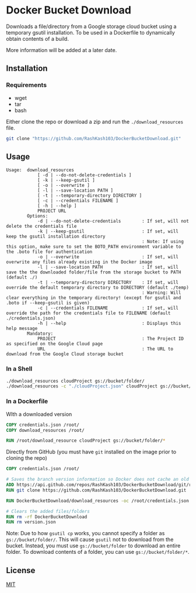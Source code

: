 # Docker Bucket Download

Downloads a file/directory from a Google storage cloud bucket using a temporary gsutil installation. To be used in a Dockerfile to dynamically obtain contents of a build.

More information will be added at a later date.

## Installation

### Requirements
- wget
- tar
- bash

Either clone the repo or download a zip and run the `./download_resources` file.


```bash
git clone "https://github.com/RashKash103/DockerBucketDownload.git"
`````

## Usage

```text
Usage:  download_resources
            [ -d | --do-not-delete-credentials ]
            [ -k | --keep-gsutil ]
            [ -o | --overwrite ]
            [ -l | --save-location PATH ]
            [ -t | --temporary-directory DIRECTORY ]
            [ -c | --credentials FILENAME ]
            [ -h | --help ]
            PROJECT URL
        Options:
            -d | --do-not-delete-credentials        : If set, will not delete the credentials file
            -k | --keep-gsutil                      : If set, will keep the gsutil installation directory
                                                    : Note: If using this option, make sure to set the BOTO_PATH environment variable to the .boto file for authentication
            -o | --overwrite                        : If set, will overwrite any files already existing in the Docker image
            -l | --save-location PATH               : If set, will save the the downloaded folder/file from the storage bucket to PATH (default ./)
            -t | --temporary-directory DIRECTORY    : If set, will override the default temporary directory to DIRECTORY (default ./temp)
                                                    : Warning: Will clear everything in the temporary directory! (except for gsutil and .boto if --keep-gsutil is given)
            -c | --credentials FILENAME             : If set, will override the path for the credentials file to FILENAME (default ./credentials.json)
            -h | --help                             : Displays this help message
        Mandatory:
            PROJECT                                 : The Project ID as specified on the Google Cloud page
            URL                                     : The URL to download from the Google Cloud storage bucket
```

### In a Shell

```bash
./download_resources cloudProject gs://bucket/folder/
./download_resources -c "./cloudProject.json" cloudProject gs://bucket/folder/image.png
`````

### In a Dockerfile

WIth a downloaded version

```Dockerfile
COPY credentials.json /root/
COPY download_resources /root/

RUN /root/download_resource cloudProject gs://bucket/folder/*
`````

Directly from GitHub (you must have `git` installed on the image prior to cloning the repo)

```Dockerfile
COPY credentials.json /root/

# Saves the branch version information so Docker does not cache an old version of the script
ADD https://api.github.com/repos/RashKash103/DockerBucketDownload/git/refs/heads/master version.json
RUN git clone https://github.com/RashKash103/DockerBucketDownload.git

RUN DockerBucketDownload/download_resources -oc /root/credentials.json cloudProject gs://bucket/folder/*

# Clears the added files/folders
RUN rm -rf DockerBucketDownload
RUN rm version.json
```

Note: Due to how `gsutil cp` works, you cannot specify a folder as `gs://bucket/folder/`. This will cause `gsutil` not to download from the bucket. Instead, you must use `gs://bucket/folder` to download an entire folder. To download contents of a folder, you can use `gs://bucket/folder/*`.

## License
[MIT](https://choosealicense.com/licenses/mit/)
